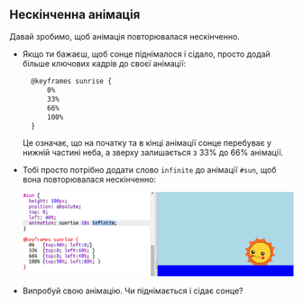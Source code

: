 ## Нескінченна анімація

Давай зробимо, щоб анімація повторювалася нескінченно.

+ Якщо ти бажаєш, щоб сонце піднімалося і сідало, просто додай більше ключових кадрів до своєї анімації:
    
        @keyframes sunrise {
            0%  
            33% 
            66% 
            100%
        }
        
    
    Це означає, що на початку та в кінці анімації сонце перебуває у нижній частині неба, а зверху залишається з 33% до 66% анімації.

+ Тобі просто потрібно додати слово `infinite` до анімації `#sun`, щоб вона повторювалася нескінченно:
    
    ![знімок екрану](images/sunrise-infinite.png)

+ Випробуй свою анімацію. Чи піднімається і сідає сонце?